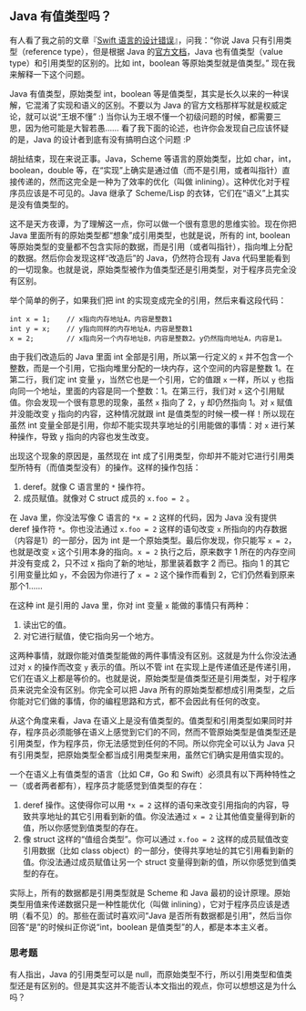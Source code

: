 <div class="inner">
<h2>Java 有值类型吗？</h2>
<p>有人看了我之前的文章『<a href="http://www.yinwang.org/blog-cn/2016/06/06/swift">Swift 语言的设计错误</a>』，问我：“你说 Java 只有引用类型（reference type），但是根据 Java 的<a href="http://docs.oracle.com/javase/tutorial/java/nutsandbolts/datatypes.html">官方文档</a>，Java 也有值类型（value type）和引用类型的区别的。比如 int，boolean 等原始类型就是值类型。” 现在我来解释一下这个问题。</p>
<p>Java 有值类型，原始类型 int，boolean 等是值类型，其实是长久以来的一种误解，它混淆了实现和语义的区别。不要以为 Java 的官方文档那样写就是权威定论，就可以说“王垠不懂” :) 当你认为王垠不懂一个初级问题的时候，都需要三思，因为他可能是大智若愚…… 看了我下面的论述，也许你会发现自己应该怀疑的是，Java 的设计者到底有没有搞明白这个问题 :P</p>
<p>胡扯结束，现在来说正事。Java，Scheme 等语言的原始类型，比如 char，int，boolean，double 等，在“实现”上确实是通过值（而不是引用，或者叫指针）直接传递的，然而这完全是一种为了效率的优化（叫做 inlining）。这种优化对于程序员应该是不可见的。Java 继承了 Scheme/Lisp 的衣钵，它们在“语义”上其实是没有值类型的。</p>
<p>这不是天方夜谭，为了理解这一点，你可以做一个很有意思的思维实验。现在你把 Java 里面所有的原始类型都“想象”成引用类型，也就是说，所有的 int, boolean 等原始类型的变量都不包含实际的数据，而是引用（或者叫指针），指向堆上分配的数据。然后你会发现这样“改造后”的 Java，仍然符合现有 Java 代码里能看到的一切现象。也就是说，原始类型被作为值类型还是引用类型，对于程序员完全没有区别。</p>
<p>举个简单的例子，如果我们把 int 的实现变成完全的引用，然后来看这段代码：</p>
<div class="language-plaintext highlighter-rouge"><div class="highlight"><pre class="highlight"><code>int x = 1;    // x指向内存地址A，内容是整数1
int y = x;    // y指向同样的内存地址A，内容是整数1
x = 2;        // x指向另一个内存地址B，内容是整数2。y仍然指向地址A，内容是1。
</code></pre></div></div>
<p>由于我们改造后的 Java 里面 int 全部是引用，所以第一行定义的 <code class="language-plaintext highlighter-rouge">x</code> 并不包含一个整数，而是一个引用，它指向堆里分配的一块内存，这个空间的内容是整数 1。在第二行，我们定 int 变量 <code class="language-plaintext highlighter-rouge">y</code>，当然它也是一个引用，它的值跟 <code class="language-plaintext highlighter-rouge">x</code> 一样，所以 <code class="language-plaintext highlighter-rouge">y</code> 也指向同一个地址，里面的内容是同一个整数：1。在第三行，我们对 <code class="language-plaintext highlighter-rouge">x</code> 这个引用赋值。你会发现一个很有意思的现象，虽然 <code class="language-plaintext highlighter-rouge">x</code> 指向了 2，<code class="language-plaintext highlighter-rouge">y</code> 却仍然指向 1。对 <code class="language-plaintext highlighter-rouge">x</code> 赋值并没能改变 <code class="language-plaintext highlighter-rouge">y</code> 指向的内容，这种情况就跟 int 是值类型的时候一模一样！所以现在虽然 int 变量全部是引用，你却不能实现共享地址的引用能做的事情：对 <code class="language-plaintext highlighter-rouge">x</code> 进行某种操作，导致 <code class="language-plaintext highlighter-rouge">y</code> 指向的内容也发生改变。</p>
<p>出现这个现象的原因是，虽然现在 int 成了引用类型，你却并不能对它进行引用类型所特有（而值类型没有）的操作。这样的操作包括：</p>
<ol>
<li>deref。就像 C 语言里的 <code class="language-plaintext highlighter-rouge">*</code> 操作符。</li>
<li>成员赋值。就像对 C struct 成员的 <code class="language-plaintext highlighter-rouge">x.foo = 2</code> 。</li>
</ol>
<p>在 Java 里，你没法写像 C 语言的 <code class="language-plaintext highlighter-rouge">*x = 2</code> 这样的代码，因为 Java 没有提供 deref 操作符 <code class="language-plaintext highlighter-rouge">*</code>。你也没法通过 <code class="language-plaintext highlighter-rouge">x.foo = 2</code> 这样的语句改变 <code class="language-plaintext highlighter-rouge">x</code> 所指向的内存数据（内容是1）的一部分，因为 int 是一个原始类型。最后你发现，你只能写 <code class="language-plaintext highlighter-rouge">x = 2</code>，也就是改变 <code class="language-plaintext highlighter-rouge">x</code> 这个引用本身的指向。<code class="language-plaintext highlighter-rouge">x = 2</code> 执行之后，原来数字 1 所在的内存空间并没有变成 2，只不过 x 指向了新的地址，那里装着数字 2 而已。指向 1 的其它引用变量比如 <code class="language-plaintext highlighter-rouge">y</code>，不会因为你进行了 <code class="language-plaintext highlighter-rouge">x = 2</code> 这个操作而看到 2，它们仍然看到原来那个1……</p>
<p>在这种 int 是引用的 Java 里，你对 int 变量 <code class="language-plaintext highlighter-rouge">x</code> 能做的事情只有两种：</p>
<ol>
<li>读出它的值。</li>
<li>对它进行赋值，使它指向另一个地方。</li>
</ol>
<p>这两种事情，就跟你能对值类型能做的两件事情没有区别。这就是为什么你没法通过对 <code class="language-plaintext highlighter-rouge">x</code> 的操作而改变 <code class="language-plaintext highlighter-rouge">y</code> 表示的值。所以不管 int 在实现上是传递值还是传递引用，它们在语义上都是等价的。也就是说，原始类型是值类型还是引用类型，对于程序员来说完全没有区别。你完全可以把 Java 所有的原始类型都想成引用类型，之后你能对它们做的事情，你的编程思路和方式，都不会因此有任何的改变。</p>
<p>从这个角度来看，Java 在语义上是没有值类型的。值类型和引用类型如果同时并存，程序员必须能够在语义上感觉到它们的不同，然而不管原始类型是值类型还是引用类型，作为程序员，你无法感觉到任何的不同。所以你完全可以认为 Java 只有引用类型，把原始类型全都当成引用类型来用，虽然它们确实是用值实现的。</p>
<p>一个在语义上有值类型的语言（比如 C#，Go 和 Swift）必须具有以下两种特性之一（或者两者都有），程序员才能感觉到值类型的存在：</p>
<ol>
<li>deref 操作。这使得你可以用 <code class="language-plaintext highlighter-rouge">*x = 2</code> 这样的语句来改变引用指向的内容，导致共享地址的其它引用看到新的值。你没法通过 <code class="language-plaintext highlighter-rouge">x = 2</code> 让其他值变量得到新的值，所以你感觉到值类型的存在。</li>
<li>像 struct 这样的“值组合类型”。你可以通过 <code class="language-plaintext highlighter-rouge">x.foo = 2</code> 这样的成员赋值改变引用数据（比如 class object）的一部分，使得共享地址的其它引用看到新的值。你没法通过成员赋值让另一个 struct 变量得到新的值，所以你感觉到值类型的存在。</li>
</ol>
<p>实际上，所有的数据都是引用类型就是 Scheme 和 Java 最初的设计原理。原始类型用值来传递数据只是一种性能优化（叫做 inlining），它对于程序员应该是透明（看不见）的。那些在面试时喜欢问“Java 是否所有数据都是引用”，然后当你回答“是”的时候纠正你说“int，boolean 是值类型”的人，都是本本主义者。</p>
<h3 id="思考题">思考题</h3>
<p>有人指出，Java 的引用类型可以是 null，而原始类型不行，所以引用类型和值类型还是有区别的。但是其实这并不能否认本文指出的观点，你可以想想这是为什么吗？</p>
</div>
    